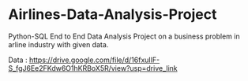 # Airlines-Data-Analysis-Project
Python-SQL End to End Data Analysis Project on a business problem in arline industry with given data.

                             
                             
  Data : https://drive.google.com/file/d/16fxuIlF-S_fgJ6Ee2FKdw6O1hKRBoX5R/view?usp=drive_link
